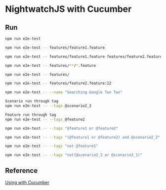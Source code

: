 
# NightwatchJS with Cucumber

## Run

```bash
npm run e2e-test

npm run e2e-test -- features/feature1.feature

npm run e2e-test -- features/feature1.feature features/feature2.feature

npm run e2e-test -- features/**/*.feature

npm run e2e-test -- features/

npm run e2e-test -- features/feature2.feature:12

npm run e2e-test -- --name "Searching Google Two Two"

Scenario run through tag
npm run e2e-test -- --tags @scenario2_2

Feature run through tag
npm run e2e-test -- --tags @feature2

npm run e2e-test -- --tags "@feature1 or @feature2"

npm run e2e-test -- --tags "(@feature1 or @feature2) and @scenario2_2"

npm run e2e-test -- --tags "not @feature1"

npm run e2e-test -- --tags "not(@scenario2_2 or @scenario2_1)"
```

## Reference

[Using with Cucumber](https://nightwatch-api.netlify.com/cucumber/)
